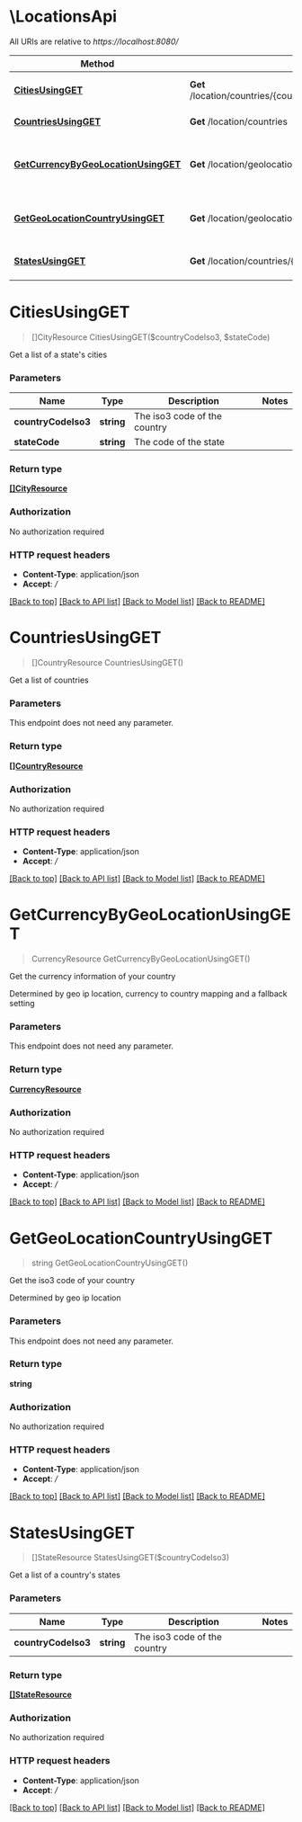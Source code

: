 # \LocationsApi

All URIs are relative to *https://localhost:8080/*

Method | HTTP request | Description
------------- | ------------- | -------------
[**CitiesUsingGET**](LocationsApi.md#CitiesUsingGET) | **Get** /location/countries/{country_code_iso3}/states/{state_code}/cities | Get a list of a state&#39;s cities
[**CountriesUsingGET**](LocationsApi.md#CountriesUsingGET) | **Get** /location/countries | Get a list of countries
[**GetCurrencyByGeoLocationUsingGET**](LocationsApi.md#GetCurrencyByGeoLocationUsingGET) | **Get** /location/geolocation/currency | Get the currency information of your country
[**GetGeoLocationCountryUsingGET**](LocationsApi.md#GetGeoLocationCountryUsingGET) | **Get** /location/geolocation/country | Get the iso3 code of your country
[**StatesUsingGET**](LocationsApi.md#StatesUsingGET) | **Get** /location/countries/{country_code_iso3}/states | Get a list of a country&#39;s states


# **CitiesUsingGET**
> []CityResource CitiesUsingGET($countryCodeIso3, $stateCode)

Get a list of a state's cities


### Parameters

Name | Type | Description  | Notes
------------- | ------------- | ------------- | -------------
 **countryCodeIso3** | **string**| The iso3 code of the country | 
 **stateCode** | **string**| The code of the state | 

### Return type

[**[]CityResource**](CityResource.md)

### Authorization

No authorization required

### HTTP request headers

 - **Content-Type**: application/json
 - **Accept**: */*

[[Back to top]](#) [[Back to API list]](../README.md#documentation-for-api-endpoints) [[Back to Model list]](../README.md#documentation-for-models) [[Back to README]](../README.md)

# **CountriesUsingGET**
> []CountryResource CountriesUsingGET()

Get a list of countries


### Parameters
This endpoint does not need any parameter.

### Return type

[**[]CountryResource**](CountryResource.md)

### Authorization

No authorization required

### HTTP request headers

 - **Content-Type**: application/json
 - **Accept**: */*

[[Back to top]](#) [[Back to API list]](../README.md#documentation-for-api-endpoints) [[Back to Model list]](../README.md#documentation-for-models) [[Back to README]](../README.md)

# **GetCurrencyByGeoLocationUsingGET**
> CurrencyResource GetCurrencyByGeoLocationUsingGET()

Get the currency information of your country

Determined by geo ip location, currency to country mapping and a fallback setting


### Parameters
This endpoint does not need any parameter.

### Return type

[**CurrencyResource**](CurrencyResource.md)

### Authorization

No authorization required

### HTTP request headers

 - **Content-Type**: application/json
 - **Accept**: */*

[[Back to top]](#) [[Back to API list]](../README.md#documentation-for-api-endpoints) [[Back to Model list]](../README.md#documentation-for-models) [[Back to README]](../README.md)

# **GetGeoLocationCountryUsingGET**
> string GetGeoLocationCountryUsingGET()

Get the iso3 code of your country

Determined by geo ip location


### Parameters
This endpoint does not need any parameter.

### Return type

**string**

### Authorization

No authorization required

### HTTP request headers

 - **Content-Type**: application/json
 - **Accept**: */*

[[Back to top]](#) [[Back to API list]](../README.md#documentation-for-api-endpoints) [[Back to Model list]](../README.md#documentation-for-models) [[Back to README]](../README.md)

# **StatesUsingGET**
> []StateResource StatesUsingGET($countryCodeIso3)

Get a list of a country's states


### Parameters

Name | Type | Description  | Notes
------------- | ------------- | ------------- | -------------
 **countryCodeIso3** | **string**| The iso3 code of the country | 

### Return type

[**[]StateResource**](StateResource.md)

### Authorization

No authorization required

### HTTP request headers

 - **Content-Type**: application/json
 - **Accept**: */*

[[Back to top]](#) [[Back to API list]](../README.md#documentation-for-api-endpoints) [[Back to Model list]](../README.md#documentation-for-models) [[Back to README]](../README.md)

